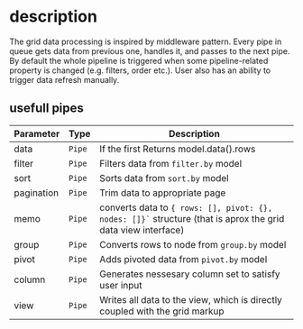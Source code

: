 # description
The grid data processing is inspired by middleware pattern. Every pipe in queue gets data from previous one, handles it, and passes to the next pipe. By default the whole pipeline is triggered when some pipeline-related property is changed (e.g. filters, order etc.). User also has an ability to trigger data refresh manually.

## usefull pipes
<table class="attributes">
<thead>
	<tr>
		<th>Parameter</th>
		<th>Type</th>
		<th>Description</th>
	</tr>
</thead>
<tbody>
	<tr>
	  <td>data</td>
	  <td><code>Pipe</code></td>
	  <td>If the first Returns model.data().rows	
	  </td>
	</tr>	
	<tr>
	  <td>filter</td>
	  <td><code>Pipe</code></td>
	  <td>Filters data from <code>filter.by</code> model	
	  </td>
	</tr>	
	<tr>
	  <td>sort</td>
	  <td><code>Pipe</code></td>
	  <td>Sorts data from <code>sort.by</code> model	
	  </td>
	</tr>	
	<tr>
	  <td>pagination</td>
	  <td><code>Pipe</code></td>
	  <td>Trim data to appropriate page	
	  </td>
	</tr>	
	<tr>
	  <td>memo</td>
	  <td><code>Pipe</code></td>
	  <td>converts data to <code>{ rows: [], pivot: {}, nodes: []}`</code> structure (that is aprox the grid data view interface)	
	  </td>
	</tr>	
	<tr>
	  <td>group</td>
	  <td><code>Pipe</code></td>
	  <td>Converts rows to node from <code>group.by</code> model	
	  </td>
	</tr>	
	<tr>
	  <td>pivot</td>
	  <td><code>Pipe</code></td>
	  <td>Adds pivoted data from <code>pivot.by</code> model 	
	  </td>
	</tr>	
	<tr>
	  <td>column</td>
	  <td><code>Pipe</code></td>
	  <td>Generates nessesary column set to satisfy user input	
	  </td>
	</tr>	
	<tr>
	  <td>view</td>
	  <td><code>Pipe</code></td>
	  <td>Writes all data to the view, which is directly coupled with the grid markup	
	  </td>
	</tr>	
</tbody>
</table>